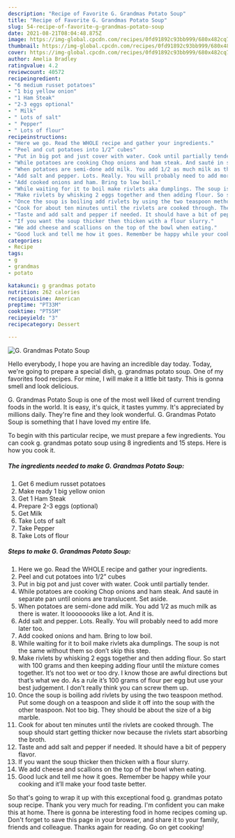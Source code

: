 ```yaml
---
description: "Recipe of Favorite G. Grandmas Potato Soup"
title: "Recipe of Favorite G. Grandmas Potato Soup"
slug: 54-recipe-of-favorite-g-grandmas-potato-soup
date: 2021-08-21T08:04:48.875Z
image: https://img-global.cpcdn.com/recipes/0fd91892c93bb999/680x482cq70/g-grandmas-potato-soup-recipe-main-photo.jpg
thumbnail: https://img-global.cpcdn.com/recipes/0fd91892c93bb999/680x482cq70/g-grandmas-potato-soup-recipe-main-photo.jpg
cover: https://img-global.cpcdn.com/recipes/0fd91892c93bb999/680x482cq70/g-grandmas-potato-soup-recipe-main-photo.jpg
author: Amelia Bradley
ratingvalue: 4.2
reviewcount: 40572
recipeingredient:
- "6 medium russet potatoes"
- "1 big yellow onion"
- "1 Ham Steak"
- "2-3 eggs optional"
- " Milk"
- " Lots of salt"
- " Pepper"
- " Lots of flour"
recipeinstructions:
- "Here we go. Read the WHOLE recipe and gather your ingredients."
- "Peel and cut potatoes into 1/2” cubes"
- "Put in big pot and just cover with water. Cook until partially tender."
- "While potatoes are cooking Chop onions and ham steak. And sauté in separate pan until onions are translucent. Set aside."
- "When potatoes are semi-done add milk. You add 1/2 as much milk as there is water. It loooooooks like a lot. And it is."
- "Add salt and pepper. Lots. Really. You will probably need to add more later too."
- "Add cooked onions and ham. Bring to low boil."
- "While waiting for it to boil make rivlets aka dumplings. The soup is not the same without them so don’t skip this step."
- "Make rivlets by whisking 2 eggs together and then adding flour. So start with 100 grams and then keeping adding flour until the mixture comes together. It’s not too wet or too dry. I know those are awful directions but that’s what we do. As a rule it’s 100 grams of flour per egg but use your best judgement. I don’t really think you can screw them up."
- "Once the soup is boiling add rivlets by using the two teaspoon method. Put some dough on a teaspoon and slide it off into the soup with the other teaspoon. Not too big. They should be about the size of a big marble."
- "Cook for about ten minutes until the rivlets are cooked through. The soup should start getting thicker now because the rivlets start absorbing the broth."
- "Taste and add salt and pepper if needed. It should have a bit of peppery flavor."
- "If you want the soup thicker then thicken with a flour slurry."
- "We add cheese and scallions on the top of the bowl when eating."
- "Good luck and tell me how it goes. Remember be happy while your cooking and it’ll make your food taste better."
categories:
- Recipe
tags:
- g
- grandmas
- potato

katakunci: g grandmas potato 
nutrition: 262 calories
recipecuisine: American
preptime: "PT33M"
cooktime: "PT55M"
recipeyield: "3"
recipecategory: Dessert

---
```



![G. Grandmas Potato Soup](https://img-global.cpcdn.com/recipes/0fd91892c93bb999/680x482cq70/g-grandmas-potato-soup-recipe-main-photo.jpg)

Hello everybody, I hope you are having an incredible day today. Today, we're going to prepare a special dish, g. grandmas potato soup. One of my favorites food recipes. For mine, I will make it a little bit tasty. This is gonna smell and look delicious.



G. Grandmas Potato Soup is one of the most well liked of current trending foods in the world. It is easy, it's quick, it tastes yummy. It's appreciated by millions daily. They're fine and they look wonderful. G. Grandmas Potato Soup is something that I have loved my entire life.


To begin with this particular recipe, we must prepare a few ingredients. You can cook g. grandmas potato soup using 8 ingredients and 15 steps. Here is how you cook it.

<!--inarticleads1-->

##### The ingredients needed to make G. Grandmas Potato Soup:

1. Get 6 medium russet potatoes
1. Make ready 1 big yellow onion
1. Get 1 Ham Steak
1. Prepare 2-3 eggs (optional)
1. Get  Milk
1. Take  Lots of salt
1. Take  Pepper
1. Take  Lots of flour




<!--inarticleads2-->

##### Steps to make G. Grandmas Potato Soup:

1. Here we go. Read the WHOLE recipe and gather your ingredients.
1. Peel and cut potatoes into 1/2” cubes
1. Put in big pot and just cover with water. Cook until partially tender.
1. While potatoes are cooking Chop onions and ham steak. And sauté in separate pan until onions are translucent. Set aside.
1. When potatoes are semi-done add milk. You add 1/2 as much milk as there is water. It loooooooks like a lot. And it is.
1. Add salt and pepper. Lots. Really. You will probably need to add more later too.
1. Add cooked onions and ham. Bring to low boil.
1. While waiting for it to boil make rivlets aka dumplings. The soup is not the same without them so don’t skip this step.
1. Make rivlets by whisking 2 eggs together and then adding flour. So start with 100 grams and then keeping adding flour until the mixture comes together. It’s not too wet or too dry. I know those are awful directions but that’s what we do. As a rule it’s 100 grams of flour per egg but use your best judgement. I don’t really think you can screw them up.
1. Once the soup is boiling add rivlets by using the two teaspoon method. Put some dough on a teaspoon and slide it off into the soup with the other teaspoon. Not too big. They should be about the size of a big marble.
1. Cook for about ten minutes until the rivlets are cooked through. The soup should start getting thicker now because the rivlets start absorbing the broth.
1. Taste and add salt and pepper if needed. It should have a bit of peppery flavor.
1. If you want the soup thicker then thicken with a flour slurry.
1. We add cheese and scallions on the top of the bowl when eating.
1. Good luck and tell me how it goes. Remember be happy while your cooking and it’ll make your food taste better.




So that's going to wrap it up with this exceptional food g. grandmas potato soup recipe. Thank you very much for reading. I'm confident you can make this at home. There is gonna be interesting food in home recipes coming up. Don't forget to save this page in your browser, and share it to your family, friends and colleague. Thanks again for reading. Go on get cooking!
